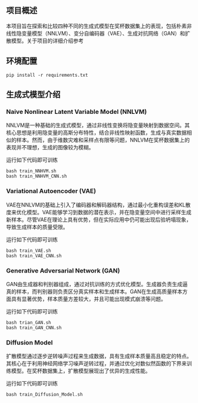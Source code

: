 ## 项目概述

本项目旨在探索和比较四种不同的生成式模型在奖杯数据集上的表现，包括朴素非线性隐变量模型（NNLVM）、变分自编码器（VAE）、生成对抗网络（GAN）和扩散模型。关于项目的详细介绍参考[]()

## 环境配置

```shell
pip install -r requirements.txt
```

## 生成式模型介绍

### Naive Nonlinear Latent Variable Model (NNLVM)

NNLVM是一种基础的生成式模型，通过非线性变换将隐变量映射到数据空间。其核心思想是利用隐变量的高斯分布特性，结合非线性映射函数，生成与真实数据相似的样本。然而，由于维数灾难和采样点有限等问题，NNLVM在奖杯数据集上的表现并不理想，生成的图像较为模糊。

运行如下代码即可训练
```shell
bash train_NNHVM.sh
bash train_NNHVM_CNN.sh
```

### Variational Autoencoder (VAE)

VAE在NNLVM的基础上引入了编码器和解码器结构，通过最小化重构误差和KL散度来优化模型。VAE能够学习到数据的潜在表示，并在隐变量空间中进行采样生成新样本。尽管VAE在理论上具有优势，但在实际应用中仍可能出现后验坍塌现象，导致生成样本的质量受限。

运行如下代码即可训练
```
bash train_VAE.sh
bash train_VAE_CNN.sh
```

### Generative Adversarial Network (GAN)

GAN由生成器和判别器组成，通过对抗训练的方式优化模型。生成器负责生成逼真的样本，而判别器则负责区分真实样本和生成样本。GAN在生成高质量样本方面具有显著优势，样本质量方差较大，并且可能出现模式崩溃等问题。

运行如下代码即可训练
```
bash trian_GAN.sh
bash train_GAN_CNN.sh
```

### Diffusion Model

扩散模型通过逐步逆转噪声过程来生成数据，具有生成样本质量高且稳定的特点。其核心在于利用神经网络学习噪声逆转过程，并通过优化对数似然函数的下界来训练模型。在奖杯数据集上，扩散模型展现出了优异的生成性能。

运行如下代码即可训练
```
bash train_Diffusion_Model.sh
```